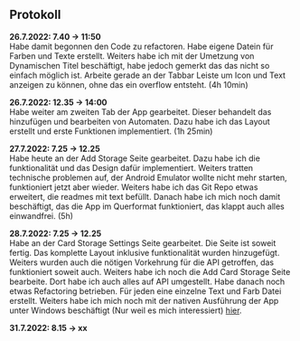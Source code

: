 ## Protokoll

**26.7.2022: 7.40 -> 11:50** <br>
Habe damit begonnen den Code zu refactoren. Habe eigene Datein für Farben und Texte erstellt. Weiters habe ich mit der Umetzung von Dynamischen Titel beschäftigt, habe jedoch gemerkt das das nicht so einfach möglich ist. Arbeite gerade an der Tabbar Leiste um Icon und Text anzeigen zu können, ohne das ein overflow entsteht. (4h 10min)

**26.7.2022: 12.35 -> 14:00** <br>
Habe weiter am zweiten Tab der App gearbeitet. Dieser behandelt das hinzufügen und bearbeiten von Automaten. Dazu habe ich das Layout erstellt und erste Funktionen implementiert. (1h 25min)

**27.7.2022: 7.25 -> 12.25** <br>
Habe heute an der Add Storage Seite gearbeitet. Dazu habe ich die funktionalität und das Design dafür implementiert. Weiters tratten technische problemen auf, der Android Emulator wollte nicht mehr starten, funktioniert jetzt aber wieder. Weiters habe ich das Git Repo etwas erweitert, die readmes mit text befüllt. Danach habe ich mich noch damit beschäftigt, das die App im Querformat funktioniert, das klappt auch alles einwandfrei. (5h)

**28.7.2022: 7.25 -> 12.25** <br>
Habe an der Card Storage Settings Seite gearbeitet. Die Seite ist soweit fertig. Das komplette Layout inklusive funktionalität wurden hinzugefügt. Weiters wurden auch die nötigen Vorkehrung für die API getroffen, das funktioniert soweit auch. Weiters habe ich noch die Add Card Storage Seite bearbeite. Dort habe ich auch alles auf API umgestellt. Habe danach noch etwas Refactoring betrieben. Für jeden eine einzelne Text und Farb Datei erstellt. Weiters habe ich mich noch mit der nativen Ausführung der App unter Windows beschäftigt (Nur weil es mich interessiert) [hier](https://medium.com/flutter-community/flutter-for-desktop-create-and-run-a-desktop-application-ebeb1604f1e0).

**31.7.2022: 8.15 -> xx** <br>
